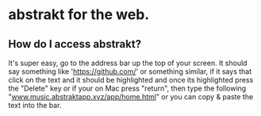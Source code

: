 # abstrakt for the web. 

## How do I access abstrakt?

It's super easy, go to the address bar up the top of your screen. It should say something like 'https://github.com/' or something similar, if it says that click on the text and it should be highlighted and once its highlighted press the "Delete" key or if your on Mac press "return", then type the following "www.music.abstraktapp.xyz/app/home.html" or you can copy & paste the text into the bar. 
